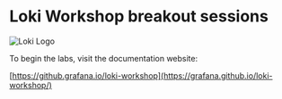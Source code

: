 # Loki Workshop breakout sessions

![Loki Logo](logo_and_name.png)

To begin the labs, visit the documentation website:

[https://github.grafana.io/loki-workshop](https://grafana.github.io/loki-workshop/)

